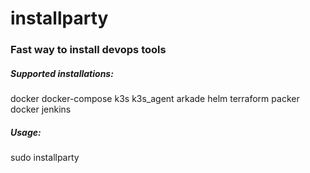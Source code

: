 # installparty
### Fast way to install devops tools

##### Supported installations:
docker
docker-compose
k3s
k3s_agent
arkade
helm
terraform
packer
docker
jenkins

##### Usage: 
sudo installparty <program we want to install>
